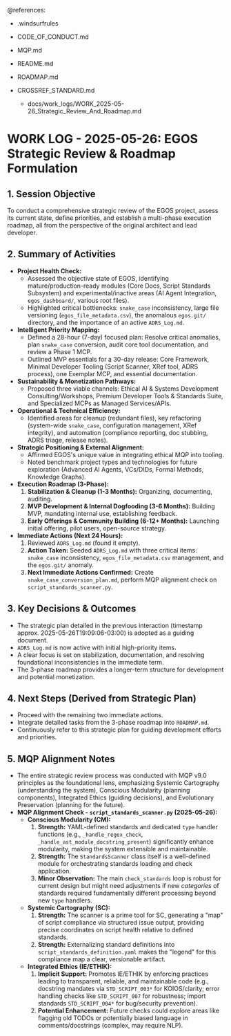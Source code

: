 @references:
- .windsurfrules
- CODE_OF_CONDUCT.md
- MQP.md
- README.md
- ROADMAP.md
- CROSSREF_STANDARD.md

  - docs/work_logs/WORK_2025-05-26_Strategic_Review_And_Roadmap.md

# WORK LOG - 2025-05-26: EGOS Strategic Review & Roadmap Formulation

## 1. Session Objective
To conduct a comprehensive strategic review of the EGOS project, assess its current state, define priorities, and establish a multi-phase execution roadmap, all from the perspective of the original architect and lead developer.

## 2. Summary of Activities
*   **Project Health Check:**
    *   Assessed the objective state of EGOS, identifying mature/production-ready modules (Core Docs, Script Standards Subsystem) and experimental/inactive areas (AI Agent Integration, `egos_dashboard/`, various root files).
    *   Highlighted critical bottlenecks: `snake_case` inconsistency, large file versioning (`egos_file_metadata.csv`), the anomalous `egos.git/` directory, and the importance of an active `ADRS_Log.md`.
*   **Intelligent Priority Mapping:**
    *   Defined a 28-hour (7-day) focused plan: Resolve critical anomalies, plan `snake_case` conversion, audit core tool documentation, and review a Phase 1 MCP.
    *   Outlined MVP essentials for a 30-day release: Core Framework, Minimal Developer Tooling (Script Scanner, XRef tool, ADRS process), one Exemplar MCP, and essential documentation.
*   **Sustainability & Monetization Pathways:**
    *   Proposed three viable channels: Ethical AI & Systems Development Consulting/Workshops, Premium Developer Tools & Standards Suite, and Specialized MCPs as Managed Services/APIs.
*   **Operational & Technical Efficiency:**
    *   Identified areas for cleanup (redundant files), key refactoring (system-wide `snake_case`, configuration management, XRef integrity), and automation (compliance reporting, doc stubbing, ADRS triage, release notes).
*   **Strategic Positioning & External Alignment:**
    *   Affirmed EGOS's unique value in integrating ethical MQP into tooling.
    *   Noted benchmark project types and technologies for future exploration (Advanced AI Agents, VCs/DIDs, Formal Methods, Knowledge Graphs).
*   **Execution Roadmap (3-Phase):**
    1.  **Stabilization & Cleanup (1-3 Months):** Organizing, documenting, auditing.
    2.  **MVP Development & Internal Dogfooding (3-6 Months):** Building MVP, mandating internal use, establishing feedback.
    3.  **Early Offerings & Community Building (6-12+ Months):** Launching initial offering, pilot users, open-source strategy.
*   **Immediate Actions (Next 24 Hours):**
    1.  Reviewed `ADRS_Log.md` (found it empty).
    2.  **Action Taken:** Seeded `ADRS_Log.md` with three critical items: `snake_case` inconsistency, `egos_file_metadata.csv` management, and the `egos.git/` anomaly.
    3.  **Next Immediate Actions Confirmed:** Create `snake_case_conversion_plan.md`, perform MQP alignment check on `script_standards_scanner.py`.

## 3. Key Decisions & Outcomes
*   The strategic plan detailed in the previous interaction (timestamp approx. 2025-05-26T19:09:06-03:00) is adopted as a guiding document.
*   `ADRS_Log.md` is now active with initial high-priority items.
*   A clear focus is set on stabilization, documentation, and resolving foundational inconsistencies in the immediate term.
*   The 3-phase roadmap provides a longer-term structure for development and potential monetization.

## 4. Next Steps (Derived from Strategic Plan)
*   Proceed with the remaining two immediate actions.
*   Integrate detailed tasks from the 3-phase roadmap into `ROADMAP.md`.
*   Continuously refer to this strategic plan for guiding development efforts and priorities.

## 5. MQP Alignment Notes
*   The entire strategic review process was conducted with MQP v9.0 principles as the foundational lens, emphasizing Systemic Cartography (understanding the system), Conscious Modularity (planning components), Integrated Ethics (guiding decisions), and Evolutionary Preservation (planning for the future).
*   **MQP Alignment Check - `script_standards_scanner.py` (2025-05-26):**
    *   **Conscious Modularity (CM):**
        1.  **Strength:** YAML-defined standards and dedicated `type` handler functions (e.g., `_handle_regex_check`, `_handle_ast_module_docstring_present`) significantly enhance modularity, making the system extensible and maintainable.
        2.  **Strength:** The `StandardsScanner` class itself is a well-defined module for orchestrating standards loading and check application.
        3.  **Minor Observation:** The main `check_standards` loop is robust for current design but might need adjustments if new *categories* of standards required fundamentally different processing beyond new `type` handlers.
    *   **Systemic Cartography (SC):**
        1.  **Strength:** The scanner is a prime tool for SC, generating a "map" of script compliance via structured issue output, providing precise coordinates on script health relative to defined standards.
        2.  **Strength:** Externalizing standard definitions into `script_standards_definition.yaml` makes the "legend" for this compliance map a clear, versionable artifact.
    *   **Integrated Ethics (IE/ETHIK):**
        1.  **Implicit Support:** Promotes IE/ETHIK by enforcing practices leading to transparent, reliable, and maintainable code (e.g., docstring mandates via `STD_SCRIPT_003*` for KOIOS/clarity; error handling checks like `STD_SCRIPT_007` for robustness; import standards `STD_SCRIPT_004*` for bug/security prevention).
        2.  **Potential Enhancement:** Future checks could explore areas like flagging old TODOs or potentially biased language in comments/docstrings (complex, may require NLP).